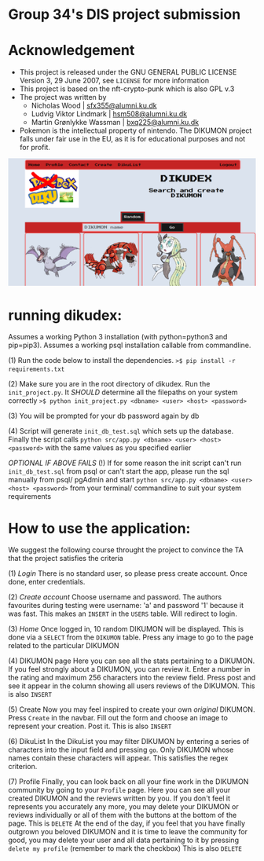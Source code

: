 # Group 34's DIS project submission

# Acknowledgement
- This project is released under the GNU GENERAL PUBLIC LICENSE Version 3, 29 June 2007, see `LICENSE` for more information
- This project is based on the nft-crypto-punk which is also GPL v.3
- The project was written by
	- Nicholas Wood | sfx355@alumni.ku.dk
	- Ludvig Viktor Lindmark | hsm508@alumni.ku.dk
	- Martin Grønlykke Wassman | bxq225@alumni.ku.dk
- Pokemon is the intellectual property of nintendo. The DIKUMON project falls under fair use in the EU, as it is for educational purposes and not for profit.

![](tmp/dikupic.PNG)

# running dikudex:

Assumes a working Python 3 installation (with python=python3 and pip=pip3).
Assumes a working psql installation callable from commandline.

(1) Run the code below to install the dependencies.
`>$ pip install -r requirements.txt`

(2) Make sure you are in the root directory of dikudex. Run the `init_project.py`. It *SHOULD* determine all the filepaths on your system correctly
`>$ python init_project.py <dbname> <user> <host> <password>`

(3) You will be prompted for your db password again by db

(4) Script will generate `init_db_test.sql` which sets up the database. Finally the script calls `python src/app.py <dbname> <user> <host> <password>` with the same values as you specified earlier

*OPTIONAL IF ABOVE FAILS*
(!) If for some reason the init script can't run `init_db_test.sql` from psql or can't start the app, please run the sql manually from psql/ pgAdmin and start `python src/app.py <dbname> <user> <host> <password>` from your terminal/ commandline to suit your system requirements

# How to use the application:
We suggest the following course throught the project to convince the TA that the project satisfies the criteria

(1) *Login*
There is no standard user, so please press create account. Once done, enter credentials.

(2) *Create account*
Choose username and password. The authors favourites during testing were username: 'a' and password '1' because it was fast.
This makes an `INSERT` in the `USERS` table.
Will redirect to login.

(3) *Home*
Once logged in, 10 random DIKUMON will be displayed. 
This is done via a `SELECT` from the `DIKUMON` table.
Press any image to go to the page related to the particular DIKUMON

(4) DIKUMON page
Here you can see all the stats pertaining to a DIKUMON.
If you feel strongly about a DIKUMON, you can review it. Enter a number in the rating and maximum 256 characters into the review field. Press post and see it appear in the column showing all users reviews of the DIKUMON.
This is also `INSERT`

(5) Create
Now you may feel inspired to create your own _original_ DIKUMON.
Press `Create` in the navbar. Fill out the form and choose an image to represent your creation. Post it. 
This is also `INSERT`

(6) DikuList
In the DikuList you may filter DIKUMON by entering a series of characters into the input field and pressing `go`.
Only DIKUMON whose names contain these characters will appear.
This satisfies the regex criterion.

(7) Profile
Finally, you can look back on all your fine work in the DIKUMON community by going to your `Profile` page.
Here you can see all your created DIKUMON and the reviews written by you.
If you don't feel it represents you accurately any more, you may delete your DIKUMON or reviews individually or all of them with the buttons at the bottom of the page.
This is `DELETE`
At the end of the day, if you feel that you have finally outgrown you beloved DIKUMON and it is time to leave the community for good, you may delete your user and all data pertaining to it by pressing `delete my profile` (remember to mark the checkbox)
This is also `DELETE`



